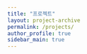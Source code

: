 ```yaml
---
title: "프로젝트"
layout: project-archive
permalink: /projects/
author_profile: true
sidebar_main: true
---
```

